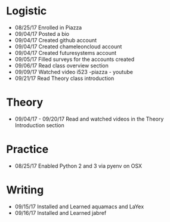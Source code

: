 # Logistic

* 08/25/17 Enrolled in Piazza 
* 09/04/17 Posted a bio 
* 09/04/17 Created github account 
* 09/04/17 Created chameleoncloud account 
* 09/04/17 Created futuresystems account 
* 09/05/17 Filled surveys for the accounts created 
* 09/06/17 Read class overview section 
* 09/09/17 Watched video i523 -piazza - youtube 
* 09/21/17 Read Theory class introduction

# Theory

* 09/04/17 - 09/20/17 Read and watched  videos in the Theory Introduction section

# Practice

* 08/25/17 Enabled Python 2 and 3 via pyenv on OSX

# Writing

* 09/15/17 Installed and Learned aquamacs and LaYex
* 09/16/17 Installed and Learned jabref
